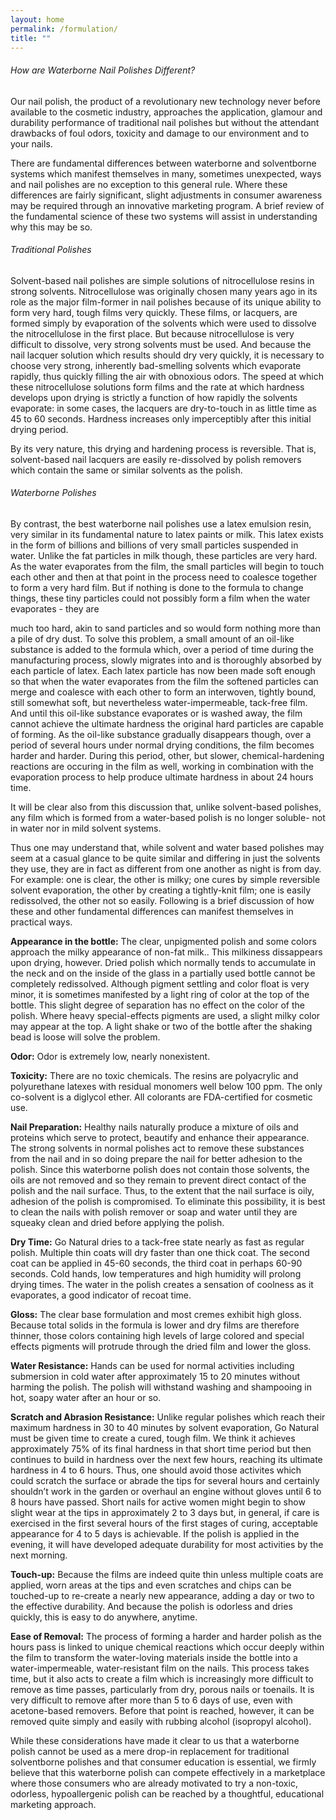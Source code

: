 ```yaml
---
layout: home
permalink: /formulation/
title: ""
---
```

<h6>How are Waterborne Nail Polishes Different?</h6>
<p>Our nail polish, the product of a revolutionary new technology never before available to the cosmetic industry,
approaches the application, glamour and durability performance of traditional nail polishes but
without the attendant drawbacks of foul odors, toxicity and damage to our environment and to your nails.</p>
<p>
There are fundamental differences between waterborne and solventborne systems which manifest
themselves in many, sometimes unexpected, ways and nail polishes are no exception to this general rule.
Where these differences are fairly significant, slight adjustments in consumer awareness may be required
through an innovative marketing program. A brief review of the fundamental science of these two
systems will assist in understanding why this may be so.</p>
<h6>Traditional Polishes</h6>
<p>Solvent-based nail polishes are simple solutions of nitrocellulose resins in strong solvents. Nitrocellulose
was originally chosen many years ago in its role as the major film-former in nail polishes because of its
unique ability to form very hard, tough films very quickly. These films, or lacquers, are formed simply
by evaporation of the solvents which were used to dissolve the nitrocellulose in the first place. But
because nitrocellulose is very difficult to dissolve, very strong solvents must be used. And because the
nail lacquer solution which results should dry very quickly, it is necessary to choose very strong,
inherently bad-smelling solvents which evaporate rapidly, thus quickly filling the air with obnoxious
odors. The speed at which these nitrocellulose solutions form films and the rate at which hardness
develops upon drying is strictly a function of how rapidly the solvents evaporate: in some cases, the
lacquers are dry-to-touch in as little time as 45 to 60 seconds. Hardness increases only imperceptibly
after this initial drying period.</p>
<p>By its very nature, this drying and hardening process is reversible. That is, solvent-based nail lacquers are
easily re-dissolved by polish removers which contain the same or similar solvents as the polish.</p>
<h6>Waterborne Polishes</h6>
<p>
By contrast, the best waterborne nail polishes use a latex emulsion resin, very similar in its fundamental
nature to latex paints or milk. This latex exists in the form of billions and billions of very small particles
suspended in water. Unlike the fat particles in milk though, these particles are very hard. As the water
evaporates from the film, the small particles will begin to touch each other and then at that point in the
process need to coalesce together to form a very hard film. But if nothing is done to the formula to
change things, these tiny particles could not possibly form a film when the water evaporates - they are

much too hard, akin to sand particles and so would form nothing more than a pile of dry dust. To solve
this problem, a small amount of an oil-like substance is added to the formula which, over a period of time
during the manufacturing process, slowly migrates into and is thoroughly absorbed by each particle of
latex. Each latex particle has now been made soft enough so that when the water evaporates
from the film the softened particles can merge and coalesce with each other to form
an interwoven, tightly bound, still somewhat soft, but nevertheless water-impermeable, tack-free
film. And until this oil-like substance evaporates or is washed away, the film cannot achieve the ultimate
hardness the original hard particles are capable of forming. As the oil-like substance gradually
disappears though, over a period of several hours under normal drying conditions, the film becomes
harder and harder. During this period, other, but slower, chemical-hardening reactions are occuring in the
film as well, working in combination with the evaporation process to help produce ultimate hardness in
about 24 hours time.
</p>
<p>
It will be clear also from this discussion that, unlike solvent-based polishes, any film which is formed
from a water-based polish is no longer soluble- not in water nor in mild solvent systems.
</p>
<p>
Thus one may understand that, while solvent and water based polishes may seem at a casual glance to be
quite similar and differing in just the solvents they use, they are in fact as different from one another as
night is from day. For example: one is clear, the other is milky; one cures by simple reversible solvent
evaporation, the other by creating a tightly-knit film; one is easily redissolved, the other not so easily.
Following is a brief discussion of how these and other fundamental differences can manifest themselves
in practical ways.
</p>
<p>
<b>Appearance in the bottle:</b> The clear, unpigmented polish and some colors approach the milky
appearance of non-fat milk.. This milkiness dissappears upon drying, however. Dried polish which
normally tends to accumulate in the neck and on the inside of the glass in a partially used bottle cannot be
completely redissolved. Although pigment settling and color float is very minor, it is sometimes manifested
by a light ring of color at the top of the bottle. This slight degree of separation has no effect on the color
of the polish. Where heavy special-effects pigments are used, a slight milky color may appear at the top.
A light shake or two of the bottle after the shaking bead is loose will solve the problem.
</p>
<p>
<b>Odor:</b> Odor is extremely low, nearly nonexistent.
</p>
<p>
<b>Toxicity:</b> There are no toxic chemicals. The resins are polyacrylic and polyurethane latexes with residual monomers well below 100 ppm. The only co-solvent is a diglycol ether. All colorants are FDA-certified for cosmetic use.
</p>
<p>
<b>Nail Preparation:</b> Healthy nails naturally produce a mixture of oils and proteins which serve to protect,
beautify and enhance their appearance. The strong solvents in normal polishes act to remove these
substances from the nail and in so doing prepare the nail for better adhesion to the polish. Since this
waterborne polish does not contain those solvents, the oils are not removed and so they remain to prevent
direct contact of the polish and the nail surface. Thus, to the extent that the nail surface is oily, adhesion
of the polish is compromised. To eliminate this possibility, it is best to clean the nails with polish
remover or soap and water until they are squeaky clean and dried before applying the polish.
</p>
<p>
<b>Dry Time:</b> Go Natural dries to a tack-free state nearly as fast as regular polish. Multiple thin coats will
dry faster than one thick coat. The second coat can be applied in 45-60 seconds, the third coat in perhaps
60-90 seconds. Cold hands, low temperatures and high humidity will prolong drying times. The water in
the polish creates a sensation of coolness as it evaporates, a good indicator of recoat time.
</p>
<p>
<b>Gloss:</b> The clear base formulation and most cremes exhibit high gloss. Because total solids in the
formula is lower and dry films are therefore thinner, those colors containing high levels of large colored
and special effects pigments will protrude through the dried film and lower the gloss.
</p>
<p>
<b>Water Resistance:</b> Hands can be used for normal activities including submersion in cold water after
approximately 15 to 20 minutes without harming the polish. The polish will withstand washing and
shampooing in hot, soapy water after an hour or so.
</p>
<p>
<b>Scratch and Abrasion Resistance:</b> Unlike regular polishes which reach their maximum hardness in 30
to 40 minutes by solvent evaporation, Go Natural must be given time to create a cured, tough film. We
think it achieves approximately 75% of its final hardness in that short time period but then continues to
build in hardness over the next few hours, reaching its ultimate hardness in 4 to 6 hours. Thus, one
should avoid those activites which could scratch the surface or abrade the tips for several hours and
certainly shouldn’t work in the garden or overhaul an engine without gloves until 6 to 8 hours have
passed. Short nails for active women might begin to show slight wear at the tips in approximately 2 to 3
days but, in general, if care is exercised in the first several hours of the first stages of curing, acceptable
appearance for 4 to 5 days is achievable. If the polish is applied in the evening, it will have developed
adequate durability for most activities by the next morning.
</p>
<p>
<b>Touch-up:</b> Because the films are indeed quite thin unless multiple coats are applied, worn areas at the
tips and even scratches and chips can be touched-up to re-create a nearly new appearance, adding a day or
two to the effective durability. And because the polish is odorless and dries quickly, this is easy to do
anywhere, anytime.
</p>
<p>
<b>Ease of Removal:</b> The process of forming a harder and harder polish as the hours pass is linked to
unique chemical reactions which occur deeply within the film to transform the water-loving materials
inside the bottle into a water-impermeable, water-resistant film on the nails. This process takes time, but
it also acts to create a film which is increasingly more difficult to remove as time passes, particularly from
dry, porous nails or toenails. It is very difficult to remove after more than 5 to 6 days of use, even with
acetone-based removers. Before that point is reached, however, it can be removed quite simply and
easily with rubbing alcohol (isopropyl alcohol).
</p>
<p>
While these considerations have made it clear to us that a waterborne polish cannot be used as a mere
drop-in replacement for traditional solventborne polishes and that consumer education is essential, we
firmly believe that this waterborne polish can compete effectively in a marketplace where those
consumers who are already motivated to try a non-toxic, odorless, hypoallergenic polish can be reached
by a thoughtful, educational marketing approach.
</p>
